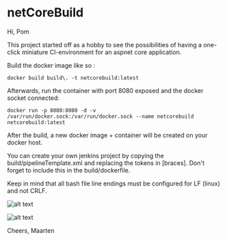 # netCoreBuild

Hi, Pom

This project started off as a hobby to see the possibilities of having a one-click miniature CI-environment for an aspnet core application.

Build the docker image like so :

```
docker build build\. -t netcorebuild:latest
```

Afterwards, run the container with port 8080 exposed and the docker socket connected:

```
docker run -p 8080:8080 -d -v /var/run/docker.sock:/var/run/docker.sock --name netcorebuild netcorebuild:latest
```

After the build, a new docker image + container will be created on your docker host.

You can create your own jenkins project by copying the build/pipelineTemplate.xml and replacing the tokens in [braces].
Don't forget to include this in the build/dockerfile.

Keep in mind that all bash file line endings must be configured for LF (linux) and not CRLF.

![alt text](https://github.com/merken/netCoreBuild/blob/master/build/jenkins.png)

![alt text](https://github.com/merken/netCoreBuild/blob/master/build/netcoreapp.png)

Cheers,
Maarten